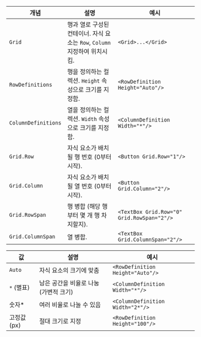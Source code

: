 | **개념**              | **설명**                                            | **예시**                                     |
| ------------------- | ------------------------------------------------- | ------------------------------------------ |
| `Grid`              | 행과 열로 구성된 컨테이너. 자식 요소는 `Row`, `Column` 지정하여 위치시킴. | `<Grid>...</Grid>`                         |
| `RowDefinitions`    | 행을 정의하는 컬렉션. `Height` 속성으로 크기를 지정함.               | `<RowDefinition Height="Auto"/>`           |
| `ColumnDefinitions` | 열을 정의하는 컬렉션. `Width` 속성으로 크기를 지정함.                | `<ColumnDefinition Width="*"/>`            |
| `Grid.Row`          | 자식 요소가 배치될 행 번호 (0부터 시작).                         | `<Button Grid.Row="1"/>`                   |
| `Grid.Column`       | 자식 요소가 배치될 열 번호 (0부터 시작).                         | `<Button Grid.Column="2"/>`                |
| `Grid.RowSpan`      | 행 병합 (해당 행부터 몇 개 행 차지할지).                         | `<TextBox Grid.Row="0" Grid.RowSpan="2"/>` |
| `Grid.ColumnSpan`   | 열 병합.                                             | `<TextBox Grid.ColumnSpan="2"/>`           |

| **값**    | **설명**                 | **예시**                           |
| -------- | ---------------------- | -------------------------------- |
| `Auto`   | 자식 요소의 크기에 맞춤          | `<RowDefinition Height="Auto"/>` |
| `*` (별표) | 남은 공간을 비율로 나눔 (가변적 크기) | `<ColumnDefinition Width="*"/>`  |
| 숫자\*     | 여러 비율로 나눌 수 있음         | `<ColumnDefinition Width="2*"/>` |
| 고정값 (px) | 절대 크기로 지정              | `<RowDefinition Height="100"/>`  |
